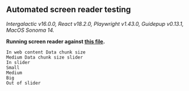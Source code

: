 ## Automated screen reader testing

_Intergalactic v16.0.0, React v18.2.0, Playwright v1.43.0,
Guidepup v0.13.1, MacOS Sonoma 14._

**Running screen reader against [this file](https://github.com/semrush/intergalactic/blob/master/website/docs/components/slider/examples/slider_with_options.tsx).**

```
In web content Data chunk size
Medium Data chunk size slider
In slider
Small
Medium
Big
Out of slider
```
